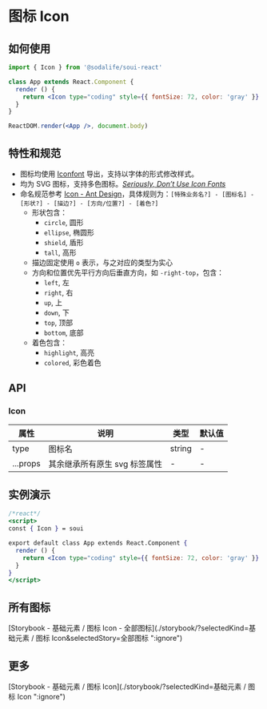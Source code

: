 # 图标 Icon

## 如何使用
```jsx
import { Icon } from '@sodalife/soui-react'

class App extends React.Component {
  render () {
    return <Icon type="coding" style={{ fontSize: 72, color: 'gray' }} />
  }
}

ReactDOM.render(<App />, document.body)
```


## 特性和规范
- 图标均使用 [Iconfont](http://iconfont.cn/) 导出，支持以字体的形式修改样式。
- 均为 SVG 图标，支持多色图标。*[Seriously, Don’t Use Icon Fonts](https://cloudfour.com/thinks/seriously-dont-use-icon-fonts/)*
- 命名规范参考 [Icon - Ant Design](https://ant.design/components/icon-cn/#图标的命名规范)，具体规则为：``[特殊业务名?] - [图标名] - [形状?] - [描边?] - [方向/位置?] - [着色?]``
  - 形状包含：
    - ``circle``, 圆形
    - ``ellipse``, 椭圆形
    - ``shield``, 盾形
    - ``tall``, 高形
  - 描边固定使用 ``o`` 表示，与之对应的类型为实心
  - 方向和位置优先平行方向后垂直方向，如 ``-right-top``，包含：
    - ``left``, 左
    - ``right``, 右
    - ``up``, 上
    - ``down``, 下
    - ``top``, 顶部
    - ``bottom``, 底部
  - 着色包含：
    - ``highlight``, 高亮
    - ``colored``, 彩色着色

## API
### Icon
|   属性   |             说明              |  类型  | 默认值 |
| -------- | ----------------------------- | ------ | ------ |
| type     | 图标名                        | string | -      |
| ...props | 其余继承所有原生 svg 标签属性 | -      | -      |


## 实例演示
```jsx
/*react*/
<script>
const { Icon } = soui

export default class App extends React.Component {
  render () {
    return <Icon type="coding" style={{ fontSize: 72, color: 'gray' }} />
  }
}
</script>
```


## 所有图标
[Storybook - 基础元素 / 图标 Icon - 全部图标](./storybook/?selectedKind=基础元素 / 图标 Icon&selectedStory=全部图标 ":ignore")


## 更多
[Storybook - 基础元素 / 图标 Icon](./storybook/?selectedKind=基础元素 / 图标 Icon ":ignore")

